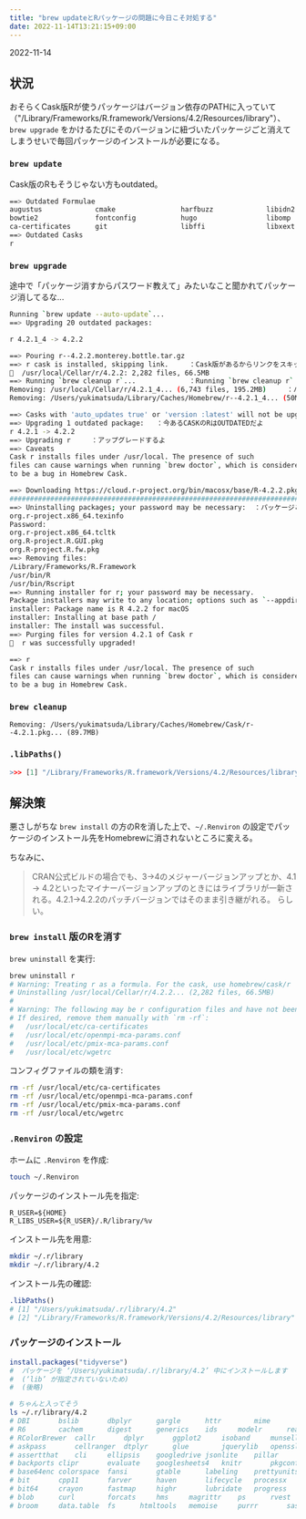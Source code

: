 ```yaml
---
title: "brew updateとRパッケージの問題に今日こそ対処する"
date: 2022-11-14T13:21:15+09:00
---
```


2022-11-14


## 状況


おそらくCask版Rが使うパッケージはバージョン依存のPATHに入っていて（"/Library/Frameworks/R.framework/Versions/4.2/Resources/library"）、
`brew upgrade` をかけるたびにそのバージョンに紐づいたパッケージごと消えてしまうせいで毎回パッケージのインストールが必要になる。

### `brew update`

Cask版のRもそうじゃない方もoutdated。

```sh
==> Outdated Formulae
augustus             cmake                harfbuzz             libidn2              little-cms2          openssl@1.1          readline
bowtie2              fontconfig           hugo                 libomp               mpfr                 python@3.9           tbb
ca-certificates      git                  libffi               libxext              openjdk              r
==> Outdated Casks
r
```

### `brew upgrade`

途中で「パッケージ消すからパスワード教えて」みたいなこと聞かれてパッケージ消してるな...

```sh
Running `brew update --auto-update`...
==> Upgrading 20 outdated packages:

r 4.2.1_4 -> 4.2.2

==> Pouring r--4.2.2.monterey.bottle.tar.gz
==> r cask is installed, skipping link.		：Cask版があるからリンクをスキップするよ
🍺  /usr/local/Cellar/r/4.2.2: 2,282 files, 66.5MB
==> Running `brew cleanup r`...				：Running `brew cleanup r`
Removing: /usr/local/Cellar/r/4.2.1_4... (6,743 files, 195.2MB)		：パッケージのPATH的に関係ない気もする
Removing: /Users/yukimatsuda/Library/Caches/Homebrew/r--4.2.1_4... (50MB)

==> Casks with 'auto_updates true' or 'version :latest' will not be upgraded; pass `--greedy` to upgrade them.
==> Upgrading 1 outdated package:	：今あるCASKのRはOUTDATEDだよ
r 4.2.1 -> 4.2.2
==> Upgrading r		：アップグレードするよ
==> Caveats
Cask r installs files under /usr/local. The presence of such
files can cause warnings when running `brew doctor`, which is considered
to be a bug in Homebrew Cask.

==> Downloading https://cloud.r-project.org/bin/macosx/base/R-4.2.2.pkg
######################################################################## 100.0%
==> Uninstalling packages; your password may be necessary:	：パッケージここでアンストされてね？
org.r-project.x86_64.texinfo
Password:
org.r-project.x86_64.tcltk
org.R-project.R.GUI.pkg
org.R-project.R.fw.pkg
==> Removing files:
/Library/Frameworks/R.Framework
/usr/bin/R
/usr/bin/Rscript
==> Running installer for r; your password may be necessary.
Package installers may write to any location; options such as `--appdir` are ignored.
installer: Package name is R 4.2.2 for macOS
installer: Installing at base path /
installer: The install was successful.
==> Purging files for version 4.2.1 of Cask r
🍺  r was successfully upgraded!

==> r
Cask r installs files under /usr/local. The presence of such
files can cause warnings when running `brew doctor`, which is considered
to be a bug in Homebrew Cask.
```

### `brew cleanup`

```
Removing: /Users/yukimatsuda/Library/Caches/Homebrew/Cask/r--4.2.1.pkg... (89.7MB)
```

### `.libPaths()`

```r
>>> [1] "/Library/Frameworks/R.framework/Versions/4.2/Resources/library"
```


## 解決策

悪さしがちな `brew install` の方のRを消した上で、`~/.Renviron` の設定でパッケージのインストール先をHomebrewに消されないところに変える。

ちなみに、
> CRAN公式ビルドの場合でも、3→4のメジャーバージョンアップとか、4.1 → 4.2といったマイナーバージョンアップのときにはライブラリが一新される。4.2.1→4.2.2のパッチバージョンではそのまま引き継がれる。
らしい。

### `brew install` 版のRを消す

`brew uninstall` を実行:

```sh
brew uninstall r
# Warning: Treating r as a formula. For the cask, use homebrew/cask/r
# Uninstalling /usr/local/Cellar/r/4.2.2... (2,282 files, 66.5MB)
#
# Warning: The following may be r configuration files and have not been removed!
# If desired, remove them manually with `rm -rf`:
#   /usr/local/etc/ca-certificates
#   /usr/local/etc/openmpi-mca-params.conf
#   /usr/local/etc/pmix-mca-params.conf
#   /usr/local/etc/wgetrc
```

コンフィグファイルの類を消す:

```sh
rm -rf /usr/local/etc/ca-certificates
rm -rf /usr/local/etc/openmpi-mca-params.conf
rm -rf /usr/local/etc/pmix-mca-params.conf
rm -rf /usr/local/etc/wgetrc
```

### `.Renviron` の設定

ホームに `.Renviron` を作成:

```sh
touch ~/.Renviron
```

パッケージのインストール先を指定:

```
R_USER=${HOME}
R_LIBS_USER=${R_USER}/.R/library/%v
```

インストール先を用意:

```sh
mkdir ~/.r/library
mkdir ~/.r/library/4.2
```

インストール先の確認:

```r
.libPaths()
# [1] "/Users/yukimatsuda/.r/library/4.2"
# [2] "/Library/Frameworks/R.framework/Versions/4.2/Resources/library"
```

### パッケージのインストール

```r
install.packages("tidyverse")
#  パッケージを ‘/Users/yukimatsuda/.r/library/4.2’ 中にインストールします
#  (‘lib’ が指定されていないため)
#  (後略)
```

```sh
# ちゃんと入ってそう
ls ~/.r/library/4.2
# DBI		bslib		dbplyr		gargle		httr		mime		rappdirs	scales		tzdb
# R6		cachem		digest		generics	ids		modelr		readr		selectr		utf8
# RColorBrewer	callr		dplyr		ggplot2		isoband		munsell		readxl		stringi		uuid
# askpass		cellranger	dtplyr		glue		jquerylib	openssl		rematch		stringr		vctrs
# assertthat	cli		ellipsis	googledrive	jsonlite	pillar		rematch2	sys		viridisLite
# backports	clipr		evaluate	googlesheets4	knitr		pkgconfig	reprex		tibble		vroom
# base64enc	colorspace	fansi		gtable		labeling	prettyunits	rlang		tidyr		withr
# bit		cpp11		farver		haven		lifecycle	processx	rmarkdown	tidyselect	xfun
# bit64		crayon		fastmap		highr		lubridate	progress	rstudioapi	tidyverse	xml2
# blob		curl		forcats		hms		magrittr	ps		rvest		timechange	yaml
# broom		data.table	fs		htmltools	memoise		purrr		sass		tinytex
```
